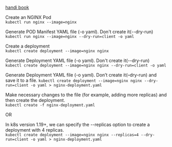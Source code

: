 [handi book](https://kubernetes.io/docs/reference/kubectl/conventions/)

Create an NGINX Pod<br/>
`kubectl run nginx --image=nginx`

Generate POD Manifest YAML file (-o yaml). Don't create it(--dry-run)<br/>
`kubectl run nginx --image=nginx --dry-run=client -o yaml`

Create a deployment<br/>
`kubectl create deployment --image=nginx nginx`

Generate Deployment YAML file (-o yaml). Don't create it(--dry-run)<br/>
`kubectl create deployment --image=nginx nginx --dry-run=client -o yaml`

Generate Deployment YAML file (-o yaml). Don’t create it(–dry-run) and save it to a file.
`kubectl create deployment --image=nginx nginx --dry-run=client -o yaml > nginx-deployment.yaml`

Make necessary changes to the file (for example, adding more replicas) and then create the deployment.<br/>
`kubectl create -f nginx-deployment.yaml`

OR

In k8s version 1.19+, we can specify the --replicas option to create a deployment with 4 replicas.<br/>
`kubectl create deployment --image=nginx nginx --replicas=4 --dry-run=client -o yaml > nginx-deployment.yaml`
